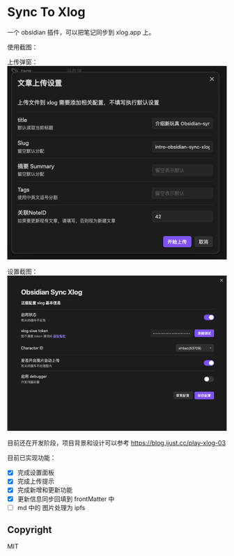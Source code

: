 # Sync To Xlog

一个 obsidian 插件，可以把笔记同步到 xlog.app 上。

使用截图：

上传弹窗：
![](./assets/Snipaste_2023-10-16_23-17-44.png)

设置截图：
![](./assets/Snipaste_2023-10-17_11-36-19.png)

目前还在开发阶段，项目背景和设计可以参考 https://blog.ijust.cc/play-xlog-03

目前已实现功能：

- [x] 完成设置面板
- [x] 完成上传提示
- [x] 完成新增和更新功能
- [x] 更新信息同步回填到 frontMatter 中
- [ ] md 中的 图片处理为 ipfs

## Copyright

MIT
